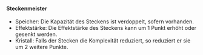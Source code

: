 #### Steckenmeister

* Speicher: Die Kapazität des Steckens ist verdoppelt, sofern vorhanden.
* Effektstärke: Die Effektstärke des Steckens kann um 1 Punkt erhöht oder gesenkt werden.
* Kristall: Falls der Stecken die Komplexität reduziert, so reduziert er sie um 2 weitere Punkte.
